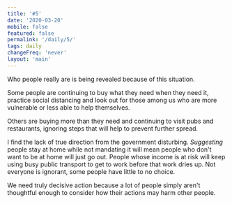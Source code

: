 ```yaml
---
title: '#5'
date: '2020-03-20'
mobile: false
featured: false
permalink: '/daily/5/'
tags: daily
changeFreq: 'never'
layout: 'main'
---
```


Who people really are is being revealed because of this situation.

Some people are continuing to buy what they need when they need it, practice social distancing and look out for those among us who are more vulnerable or less able to help themselves.

Others are buying more than they need and continuing to visit pubs and restaurants, ignoring steps that will help to prevent further spread.

I find the lack of true direction from the government disturbing. _Suggesting_ people stay at home while not mandating it will mean people who don't want to be at home will just go out. People whose income is at risk will keep using busy public transport to get to work before that work dries up. Not everyone is ignorant, some people have little to no choice.

We need truly decisive action because a lot of people simply aren't thoughtful enough to consider how their actions may harm other people.
